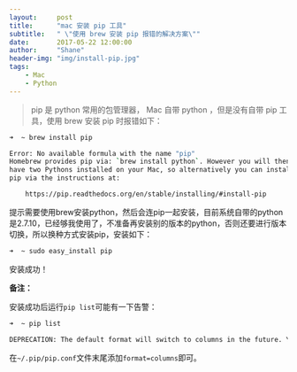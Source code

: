 ```yaml
---
layout:     post
title:      "mac 安装 pip 工具"
subtitle:   " \"使用 brew 安装 pip 报错的解决方案\""
date:       2017-05-22 12:00:00
author:     "Shane"
header-img: "img/install-pip.jpg"
tags:
    - Mac
    - Python
---
```



>pip 是 python 常用的包管理器， Mac 自带 python ，但是没有自带 pip 工具，使用 brew 安装 pip 时报错如下：

```zsh
➜  ~ brew install pip

Error: No available formula with the name "pip"
Homebrew provides pip via: `brew install python`. However you will then
have two Pythons installed on your Mac, so alternatively you can install
pip via the instructions at:

	https://pip.readthedocs.org/en/stable/installing/#install-pip
```

提示需要使用brew安装python，然后会连pip一起安装，目前系统自带的python是2.7.10，已经够我使用了，不准备再安装别的版本的python，否则还要进行版本切换，所以换种方式安装pip，安装如下：

```zsh
➜  ~ sudo easy_install pip
```

安装成功！

__备注：__

安装成功后运行`pip list`可能有一下告警：

```zsh
➜  ~ pip list

DEPRECATION: The default format will switch to columns in the future. You can use --format=(legacy|columns) (or define a format=(legacy|columns) in your pip.conf under the [list] section) to disable this warning.
```

在`~/.pip/pip.conf`文件末尾添加`format=columns`即可。




